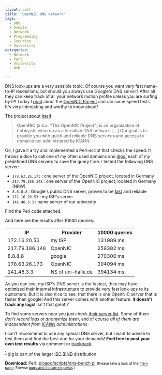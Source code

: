 ```yaml
---
layout: post
title: 'OpenNIC DNS network'
tags:
  - DNS
  - Google
  - Network
  - Programming
  - Security
  - University
categories:
  - Network
  - Perl
  - University
  - Web

---
```


DNS look-ups are a very sensible topic. Of course you want very fast name-to-IP resolutions, but should you always use Google's DNS server? After all they can keep track of all your network motion profile unless you are surfing by IP!
Today I <a href="http://twitter.com/#!/lordcoke/status/10620700683407360">read</a> about the <a href="http://www.opennicproject.org/">OpenNIC Project</a> and ran some speed tests. It's very interesting and worthy to know about!


The project about <a href="http://www.opennicproject.org/">itself</a>:

<blockquote>OpenNIC (a.k.a. "The OpenNIC Project") is an organization of hobbyists who run an alternative DNS network. [...] Our goal is to provide you with quick and reliable DNS services and access to domains not administered by ICANN.</blockquote>

Ok, I gave it a try and implemented a Perl-script that checks the speed. It throws a dice to call one of my often used domains and <a name="dig" href="#dig-foot">digs<sup>1</sup></a> each of my predefined DNS servers to save the query time. I tested the following DNS server:

* `178.63.26.173` : one server of the OpenNIC project, located in Germany
* `217.79.186.148` : one server of the OpenNIC project, located in Germany (NRW)
* `8.8.8.8` : Google's public DNS server, proven to be <a href="http://blog.fefe.de/?ts=b5e7d15b">fast</a> and reliable
* `172.16.20.53` : my ISP's server
* `141.48.3.3` : name server of our university

Find the Perl code attached.

And here are the results after 10000 qeuries:

<table><tr><th>IP</th><th>Provider</th><th>10000 queries</th></tr><tr><td>172.16.20.53</td><td>my ISP</td><td>131989 ms</td></tr><tr><td>217.79.186.148</td><td>OpenNIC</td><td>259382 ms</td></tr><tr><td>8.8.8.8</td><td>google</td><td>270300 ms</td></tr><tr><td>178.63.26.173</td><td>OpenNIC</td><td>304094 ms</td></tr><tr><td>141.48.3.3</td><td>NS of uni-halle.de</td><td>394134 ms</td></tr></table>

As you can see, my ISP's DNS server is the fastest, they may have optimized their internal infrastructure to provide very fast look-ups to its customers. But it is also nice to see, that there is one OpenNIC server that is faster than google! And this server comes with another feature: <strong>It doesn't track any logs</strong>! Isn't that great!?

To find some servers near you just check <a href="http://www.opennicproject.org/start-here/51-migrate-to-opennic/75-public-dns">their server list</a>. Some of them <em>don't record logs or anonymize them</em>, and of course <em>all of them are independent from <a href="http://www.icann.org/">ICANN</a> administrations</em>.

I can't recommend to use any special DNS server, but I want to advise to test them and find the best one for your demands! <strong>Feel free to post your own test results</strong> via comment or <a href="/2010/12/opennic-dns-network/trackback/">trackback</a>.

<sup><a name="dig-foot" href="#dig">1</a></sup> dig is part of the larger <a href="http://www.isc.org/software/bind">ISC BIND</a> distribution

<div class="download"><strong>Download:</strong>
Perl: <a href='/wp-content/uploads/pipapo/scripts/dns-bench.pl'>pipapo/scripts/dns-bench.pl</a>
<small>(Please take a look at the <a href="/man-page/">man-page</a>. Browse <a href="https://bt.binfalse.de/">bugs and feature requests</a>.)</small>
</div>
